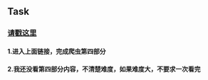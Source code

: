 ## Task

### [请戳这里](http://blog.csdn.net/c406495762/article/details/60137956)

#### 1.进入上面链接，完成爬虫第四部分
#### 2.我还没看第四部分内容，不清楚难度，如果难度大，不要求一次看完